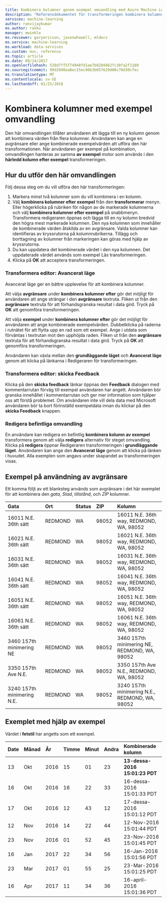 ```yaml
---
title: Kombinera kolumner genom exempel omvandling med Azure Machine Learning arbetsstationen
description: "Referensdokumentet för transformeringen kombinera kolumner efter exempel"
services: machine-learning
author: ranvijaykumar
ms.author: ranku
manager: mwinkle
ms.reviewer: garyericson, jasonwhowell, mldocs
ms.service: machine-learning
ms.workload: data-services
ms.custom: mvc, reference
ms.topic: article
ms.date: 09/14/2017
ms.openlocfilehash: 528d7ff5f74948fd1ae7b829d4b2fc38fa2f1109
ms.sourcegitcommit: 99d29d0aa8ec15ec96b3b057629d00c70d30cfec
ms.translationtype: MT
ms.contentlocale: sv-SE
ms.lasthandoff: 01/25/2018
---
```

# <a name="combine-columns-by-example-transformation"></a>Kombinera kolumner med exempel omvandling
Den här omvandlingen tillåter användaren att lägga till en ny kolumn genom att kombinera värden från flera kolumner. Användaren kan ange en avgränsare eller ange kombinerade exempelvärden att utföra den här transformationen. När användaren ger exempel på kombination, omvandlingen hanteras av samma **av exempel** motor som används i den **härledd kolumn efter exempel** transformeringen.

## <a name="how-to-perform-this-transformation"></a>Hur du utför den här omvandlingen

Följ dessa steg om du vill utföra den här transformeringen:
1. Markera minst två kolumner som du vill kombinera i en kolumn. 
2. Välj **kombinera kolumner efter exempel** från den **transformerar** menyn. Eller högerklicka på rubriken för någon av de markerade kolumnerna och välj **kombinera kolumner efter exempel** på snabbmenyn. Transformera redigeraren öppnas och lägga till en ny kolumn bredvid den högra mest markerade kolumnen. Den nya kolumnen som innehåller de kombinerade värden åtskilda av en avgränsare. Valda kolumner kan identifieras av kryssrutorna på kolumnrubrikerna. Tillägg och borttagning av kolumner från markeringen kan göras med hjälp av kryssrutorna.
3. Du kan uppdatera det kombinerade värdet i den nya kolumnen. Det uppdaterade värdet används som exempel Läs transformeringen.
4. Klicka på **OK** att acceptera transformeringen.

### <a name="transform-editor-advanced-mode"></a>Transformera editor: Avancerat läge

Avancerat läge ger en bättre upplevelse för att kombinera kolumner. 

Att välja **avgränsare** under **kombinera kolumner efter** gör det möjligt för användaren att ange strängar i den **avgränsare** textruta. Fliken ut från den **avgränsare** textruta för att förhandsgranska resultat i data gird. Tryck på **OK** att genomföra transformeringen.

Att välja **exempel** under **kombinera kolumner efter** gör det möjligt för användaren att ange kombinerade exempelvärden. Dubbelklicka på raderna i rutnätet för att flytta upp en rad som ett exempel. Ange i utdata som förväntas i textrutan mot den upphöjda raden. Fliken ut från den **avgränsare** textruta för att förhandsgranska resultat i data gird. Tryck på **OK** att genomföra transformeringen. 

Användaren kan växla mellan den **grundläggande läget** och **Avancerat läge** genom att klicka på länkarna i Redigeraren för transformeringen.

### <a name="transform-editor-send-feedback"></a>Transformera editor: skicka Feedback

Klicka på den **skicka feedback** länkar öppnas den **Feedback** dialogen med kommentarrutan förväg till exempel användaren har angett. Användaren bör granska innehållet i kommentarrutan och ger mer information som hjälper oss att förstå problemet. Om användaren inte vill dela data med Microsoft användaren bör ta bort förinställd exempeldata innan du klickar på den **skicka Feedback** knappen. 

### <a name="editing-existing-transformation"></a>Redigera befintliga omvandling

En användare kan redigera en befintlig **kombinera kolumn av exempel** transformera genom att välja **redigera** alternativ för steget omvandling. Klicka på **redigera** öppnar Redigeraren transformeringen i **grundläggande läget**. Användaren kan ange den **Avancerat läge** genom att klicka på länken i huvudet. Alla exemplen som angavs under skapandet av transformeringen visas.

## <a name="example-using-separators"></a>Exempel på användning av avgränsare

Ett komma följt av ett blanksteg används som avgränsare i det här exemplet för att kombinera den *gata*, *Stad*, *tillstånd*, och *ZIP* kolumner.

|Gata|Ort|Status|ZIP|Kolumn|
|:----|:----|:----|:----|:----|
|16011 N.E. 36th sätt|REDMOND|WA|98052|16011 N.E. 36th way, REDMOND, WA, 98052|
|16021 N.E. 36th sätt|REDMOND|WA|98052|16021 N.E. 36th way, REDMOND, WA, 98052|
|16031 N.E. 36th sätt|REDMOND|WA|98052|16031 N.E. 36th way, REDMOND, WA, 98052|
|16041 N.E. 36th sätt|REDMOND|WA|98052|16041 N.E. 36th way, REDMOND, WA, 98052|
|16051 N.E. 36th sätt|REDMOND|WA|98052|16051 N.E. 36th way, REDMOND, WA, 98052|
|16061 N.E. 36th sätt|REDMOND|WA|98052|16061 N.E. 36th way, REDMOND, WA, 98052|
|3460 157th minimering NE|REDMOND|WA|98052|3460 157th minimering NE, REDMOND, WA, 98052|
|3350 157th Ave N.E.|REDMOND|WA|98052|3350 157th Ave N.E., REDMOND, WA, 98052|
|3240 157th minimering N.E.|REDMOND|WA|98052|3240 157th minimering N.E., REDMOND, WA, 98052|

## <a name="example-using-by-example"></a>Exemplet med hjälp av exempel

Värdet i **fetstil** har angetts som ett exempel.

|Date|Månad|År|Timme|Minut|Andra|Kombinerade kolumn|
|:----|:----|:----|:----|:----|:----|:----|
|13|Okt|2016|15|01|23|**13-dessa-2016 15:01:23 PDT**|
|16|Okt|2016|16|22|33|16-dessa-2016 15:01:33 PDT|
|17|Okt|2016|12|43|12|17-dessa-2016 15:01:12 PDT|
|12|Nov|2016|14|22|44|12-Nov-2016 15:01:44 PDT|
|23|Nov|2016|01|52|45|23-Nov-2016 15:01:45 PDT|
|16|Jan|2017|22|34|56|16-Jan-2016 15:01:56 PDT|
|23|Mar|2017|01|55|25|23-Mar-2016 15:01:25 PDT|
|16|Apr|2017|11|34|36|16-april-2016 15:01:36 PDT|

